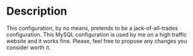 # Description
This configuration, by no means, pretends to be a jack-of-all-trades configuration. This MySQL configuration is used by me on a 
high traffic website and it works fine. Please, feel free to propose any changes you consider worth it.
